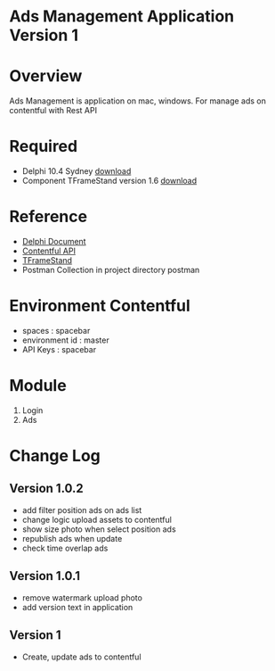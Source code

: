 # Ads Management Application Version 1

# Overview

Ads Management is application on mac, windows. For manage ads on contentful with Rest API

# Required

- Delphi 10.4 Sydney [download](https://www.embarcadero.com/products/delphi)
- Component TFrameStand version 1.6 [download](https://github.com/andrea-magni/TFrameStand)

# Reference

- [Delphi Document](http://docwiki.embarcadero.com/RADStudio/Sydney/en/Main_Page)
- [Contentful API](https://www.contentful.com/developers/docs/references/)
- [TFrameStand](https://github.com/andrea-magni/TFrameStand)
- Postman Collection in project directory postman

# Environment Contentful

- spaces : spacebar
- environment id : master
- API Keys : spacebar

# Module

1. Login
2. Ads

# Change Log

## Version 1.0.2

- add filter position ads on ads list
- change logic upload assets to contentful
- show size photo when select position ads
- republish ads when update
- check time overlap ads

## Version 1.0.1

- remove watermark upload photo
- add version text in application

## Version 1

- Create, update ads to contentful